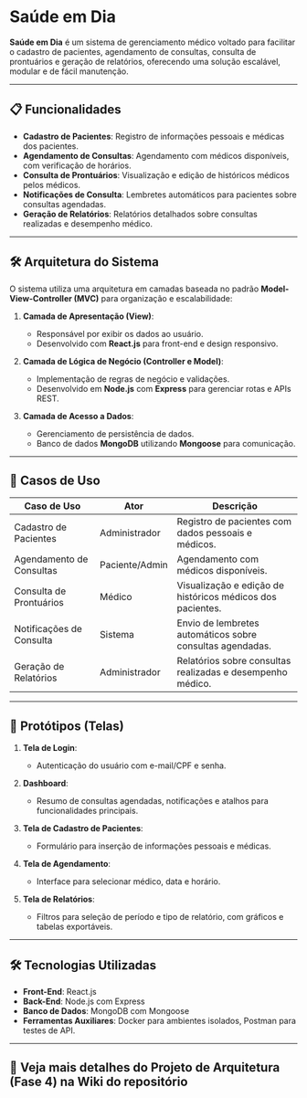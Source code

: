 # Saúde em Dia

**Saúde em Dia** é um sistema de gerenciamento médico voltado para facilitar o cadastro de pacientes, agendamento de consultas, consulta de prontuários e geração de relatórios, oferecendo uma solução escalável, modular e de fácil manutenção.

---

## 📋 Funcionalidades

- **Cadastro de Pacientes**: Registro de informações pessoais e médicas dos pacientes.
- **Agendamento de Consultas**: Agendamento com médicos disponíveis, com verificação de horários.
- **Consulta de Prontuários**: Visualização e edição de históricos médicos pelos médicos.
- **Notificações de Consulta**: Lembretes automáticos para pacientes sobre consultas agendadas.
- **Geração de Relatórios**: Relatórios detalhados sobre consultas realizadas e desempenho médico.

---

## 🛠️ Arquitetura do Sistema

O sistema utiliza uma arquitetura em camadas baseada no padrão **Model-View-Controller (MVC)** para organização e escalabilidade:

1. **Camada de Apresentação (View)**:
   - Responsável por exibir os dados ao usuário.
   - Desenvolvido com **React.js** para front-end e design responsivo.
   
2. **Camada de Lógica de Negócio (Controller e Model)**:
   - Implementação de regras de negócio e validações.
   - Desenvolvido em **Node.js** com **Express** para gerenciar rotas e APIs REST.

3. **Camada de Acesso a Dados**:
   - Gerenciamento de persistência de dados.
   - Banco de dados **MongoDB** utilizando **Mongoose** para comunicação.

---

## 🚀 Casos de Uso

| **Caso de Uso**           | **Ator**          | **Descrição**                                                  |
|---------------------------|------------------|----------------------------------------------------------------|
| Cadastro de Pacientes     | Administrador    | Registro de pacientes com dados pessoais e médicos.           |
| Agendamento de Consultas  | Paciente/Admin   | Agendamento com médicos disponíveis.                          |
| Consulta de Prontuários   | Médico           | Visualização e edição de históricos médicos dos pacientes.     |
| Notificações de Consulta  | Sistema          | Envio de lembretes automáticos sobre consultas agendadas.      |
| Geração de Relatórios     | Administrador    | Relatórios sobre consultas realizadas e desempenho médico.     |

---

## 🎨 Protótipos (Telas)

1. **Tela de Login**:
   - Autenticação do usuário com e-mail/CPF e senha.

2. **Dashboard**:
   - Resumo de consultas agendadas, notificações e atalhos para funcionalidades principais.

3. **Tela de Cadastro de Pacientes**:
   - Formulário para inserção de informações pessoais e médicas.

4. **Tela de Agendamento**:
   - Interface para selecionar médico, data e horário.

5. **Tela de Relatórios**:
   - Filtros para seleção de período e tipo de relatório, com gráficos e tabelas exportáveis.

---

## 🛠️ Tecnologias Utilizadas

- **Front-End**: React.js
- **Back-End**: Node.js com Express
- **Banco de Dados**: MongoDB com Mongoose
- **Ferramentas Auxiliares**: Docker para ambientes isolados, Postman para testes de API.

---

## 📂 Veja mais detalhes do Projeto de Arquitetura (Fase 4) na Wiki do repositório
